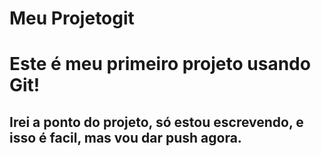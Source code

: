 # Meu Projetogit 
# Este é meu primeiro projeto usando Git!
## Irei a ponto do projeto, só estou escrevendo, e isso é facil, mas vou dar push agora.